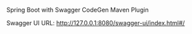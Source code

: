 Spring Boot with Swagger CodeGen Maven Plugin

Swagger UI URL:
http://127.0.0.1:8080/swagger-ui/index.html#/

